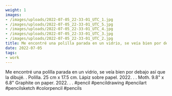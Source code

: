 ```yaml
---
weight: 1
images:
- /images/uploads/2022-07-05_22-33-01_UTC_1.jpg
- /images/uploads/2022-07-05_22-33-01_UTC_5.jpg
- /images/uploads/2022-07-05_22-33-01_UTC_4.jpg
- /images/uploads/2022-07-05_22-33-01_UTC_3.jpg
- /images/uploads/2022-07-05_22-33-01_UTC_2.jpg
title: Me encontré una polilla parada en un vidrio, se veía bien por debajo así que la dibujé.
date: 2022-07-05
tags:
- work
---
```


Me encontré una polilla parada en un vidrio, se veía bien por debajo así que la dibujé.
.
Polilla.
25 cm x 17.5 cm.
Lápiz sobre papel.
2022.
.
.
Moth.
9.8" x 6.8"
Graphite on paper.
2022.
.
.
#pencil #pencildrawing #pencilart #pencilsketch #colorpencil #pencils

